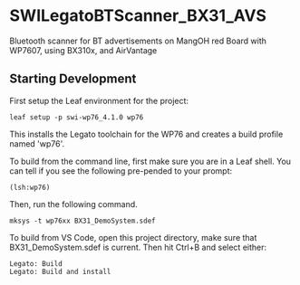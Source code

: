 # SWILegatoBTScanner_BX31_AVS
Bluetooth scanner for BT advertisements on MangOH red Board with WP7607, using BX310x, and AirVantage


## Starting Development

First setup the Leaf environment for the project:

    leaf setup -p swi-wp76_4.1.0 wp76

This installs the Legato toolchain for the WP76 and creates a build profile named 'wp76'.

To build from the command line, first make sure you are in a Leaf shell.  You can tell if you see
the following pre-pended to your prompt:

    (lsh:wp76)

Then, run the following command.

    mksys -t wp76xx BX31_DemoSystem.sdef

To build from VS Code, open this project directory, make sure that BX31_DemoSystem.sdef is current.
Then hit Ctrl+B and select either:

    Legato: Build
    Legato: Build and install

